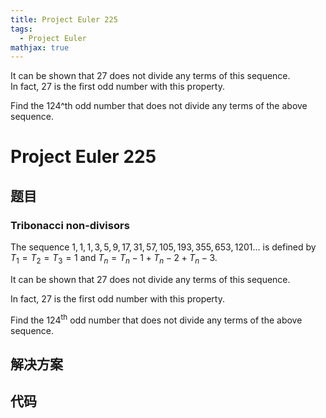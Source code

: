 ```yaml
---
title: Project Euler 225
tags:
  - Project Euler
mathjax: true
---
```

<escape><!-- more --></escape>
    

It can be shown that 27 does not divide any terms of this sequence.<br />In fact, 27 is the first odd number with this property.

Find the 124^th odd number that does not divide any terms of the above sequence.


# Project Euler 225
## 题目
### Tribonacci non-divisors

The sequence $1, 1, 1, 3, 5, 9, 17, 31, 57, 105, 193, 355, 653, 1201 \dots$ is defined by $T_1 = T_2 = T_3 = 1$ and $T_n = T_n-1 + T_n-2 + T_n-3$.

It can be shown that $27$ does not divide any terms of this sequence. 

In fact, $27$ is the first odd number with this property.

Find the $124^{\text{th}}$ odd number that does not divide any terms of the above sequence.


## 解决方案


## 代码


